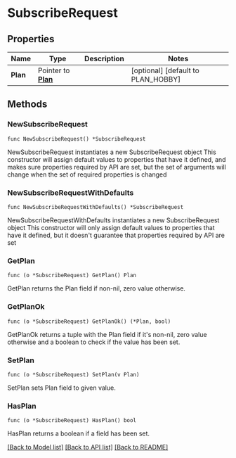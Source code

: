 # SubscribeRequest

## Properties

Name | Type | Description | Notes
------------ | ------------- | ------------- | -------------
**Plan** | Pointer to [**Plan**](Plan.md) |  | [optional] [default to PLAN_HOBBY]

## Methods

### NewSubscribeRequest

`func NewSubscribeRequest() *SubscribeRequest`

NewSubscribeRequest instantiates a new SubscribeRequest object
This constructor will assign default values to properties that have it defined,
and makes sure properties required by API are set, but the set of arguments
will change when the set of required properties is changed

### NewSubscribeRequestWithDefaults

`func NewSubscribeRequestWithDefaults() *SubscribeRequest`

NewSubscribeRequestWithDefaults instantiates a new SubscribeRequest object
This constructor will only assign default values to properties that have it defined,
but it doesn't guarantee that properties required by API are set

### GetPlan

`func (o *SubscribeRequest) GetPlan() Plan`

GetPlan returns the Plan field if non-nil, zero value otherwise.

### GetPlanOk

`func (o *SubscribeRequest) GetPlanOk() (*Plan, bool)`

GetPlanOk returns a tuple with the Plan field if it's non-nil, zero value otherwise
and a boolean to check if the value has been set.

### SetPlan

`func (o *SubscribeRequest) SetPlan(v Plan)`

SetPlan sets Plan field to given value.

### HasPlan

`func (o *SubscribeRequest) HasPlan() bool`

HasPlan returns a boolean if a field has been set.


[[Back to Model list]](../README.md#documentation-for-models) [[Back to API list]](../README.md#documentation-for-api-endpoints) [[Back to README]](../README.md)


